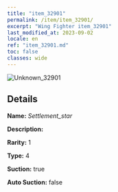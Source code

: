 ```yaml
---
title: "item_32901"
permalink: /item/item_32901/
excerpt: "Wing Fighter item_32901"
last_modified_at: 2023-09-02
locale: en
ref: "item_32901.md"
toc: false
classes: wide
---
```



 ![Unknown_32901](/images/item/Settlement_star_p.png)



## Details

 **Name:** *Settlement_star* 

 **Description:** 

 **Rarity:** 1 

 **Type:** 4 

 **Suction:** true 

 **Auto Suction:** false 


